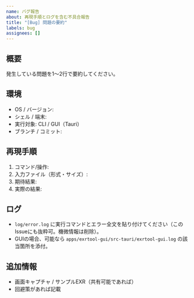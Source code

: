 ```yaml
---
name: バグ報告
about: 再現手順とログを含む不具合報告
title: "[Bug] 問題の要約"
labels: bug
assignees: []
---
```


## 概要
発生している問題を1〜2行で要約してください。

## 環境
- OS / バージョン:
- シェル / 端末:
- 実行対象: CLI / GUI（Tauri）
- ブランチ / コミット:

## 再現手順
1. コマンド/操作:
2. 入力ファイル（形式・サイズ）:
3. 期待結果:
4. 実際の結果:

## ログ
- `log/error.log` に実行コマンドとエラー全文を貼り付けてください（このIssueにも抜粋可。機微情報は削除）。
- GUIの場合、可能なら `apps/exrtool-gui/src-tauri/exrtool-gui.log` の該当箇所を添付。

## 追加情報
- 画面キャプチャ / サンプルEXR（共有可能であれば）
- 回避策があれば記載

